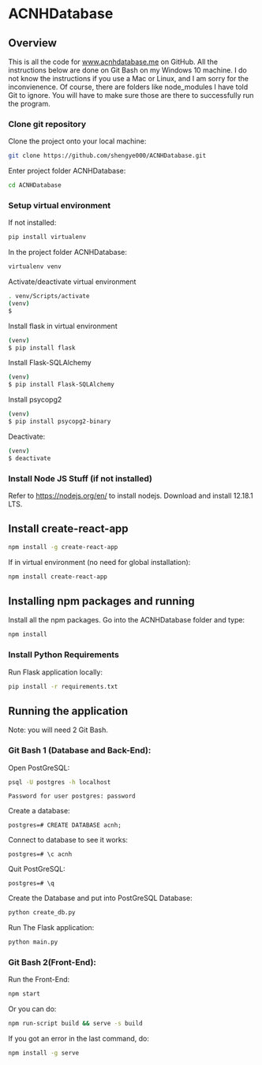 # ACNHDatabase

## Overview
This is all the code for www.acnhdatabase.me on GitHub.
All the instructions below are done on Git Bash on my Windows 10 machine. I do not know the instructions if you use a Mac or Linux, and I am sorry for the inconvienence.
Of course, there are folders like node_modules I have told Git to ignore. You will have to make sure those are there to successfully run the program.


### Clone git repository
Clone the project onto your local machine:

```bash
git clone https://github.com/shengye000/ACNHDatabase.git
```

Enter project folder ACNHDatabase:
```bash
cd ACNHDatabase
```
### Setup virtual environment
If not installed:
```bash
pip install virtualenv
```

In the project folder ACNHDatabase:
```bash
virtualenv venv
```

Activate/deactivate virtual environment
```bash
. venv/Scripts/activate
(venv)
$
```

Install flask in virtual environment
```bash
(venv) 
$ pip install flask 
```

Install Flask-SQLAlchemy
```bash
(venv) 
$ pip install Flask-SQLAlchemy
```

Install psycopg2
```bash
(venv) 
$ pip install psycopg2-binary
```

Deactivate:
```bash
(venv) 
$ deactivate
```

### Install Node JS Stuff (if not installed)
Refer to https://nodejs.org/en/ to install nodejs. Download and install 12.18.1 LTS.

## Install create-react-app
```bash
npm install -g create-react-app
```

If in virtual environment (no need for global installation):
```bash
npm install create-react-app
```

## Installing npm packages and running
Install all the npm packages. Go into the ACNHDatabase folder and type:
```bash
npm install
```

### Install Python Requirements

Run Flask application locally:
```bash
pip install -r requirements.txt 
```


## Running the application
Note: you will need 2 Git Bash.

### Git Bash 1 (Database and Back-End):
Open PostGreSQL:
```bash
psql -U postgres -h localhost
```

```
Password for user postgres: password
```

Create a database:
```
postgres=# CREATE DATABASE acnh;
```

Connect to database to see it works:
```
postgres=# \c acnh
```

Quit PostGreSQL:
```
postgres=# \q
```

Create the Database and put into PostGreSQL Database:
```bash
python create_db.py
```

Run The Flask application:
```bash
python main.py
```

### Git Bash 2(Front-End):
Run the Front-End:
```bash
npm start
```

Or you can do:
```bash
npm run-script build && serve -s build
```

If you got an error in the last command, do:
```bash
npm install -g serve
```






